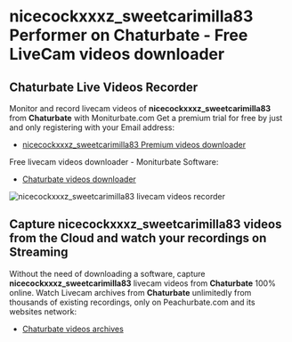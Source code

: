 # nicecockxxxz_sweetcarimilla83 Performer on Chaturbate - Free LiveCam videos downloader

## Chaturbate Live Videos Recorder

Monitor and record livecam videos of **nicecockxxxz_sweetcarimilla83** from **Chaturbate** with Moniturbate.com
Get a premium trial for free by just and only registering with your Email address:
* [nicecockxxxz_sweetcarimilla83 Premium videos downloader](https://moniturbate.com/request-demo-licence-key.html)

Free livecam videos downloader - Moniturbate Software:
* [Chaturbate videos downloader](https://moniturbate.com/moniturbate-download-software.html)

![nicecockxxxz_sweetcarimilla83 livecam videos recorder](https://peachurnet.com/templates/moniturbate-software.png)


## Capture nicecockxxxz_sweetcarimilla83 videos from the Cloud and watch your recordings on Streaming

Without the need of downloading a software, capture **nicecockxxxz_sweetcarimilla83** livecam videos from **Chaturbate** 100% online.
Watch Livecam archives from **Chaturbate** unlimitedly from thousands of existing recordings, only on Peachurbate.com and its websites network:
* [Chaturbate videos archives](https://peachurnet.com/)